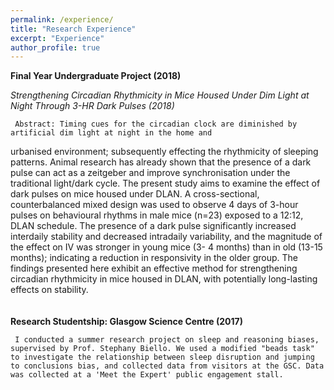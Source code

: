 ```yaml
---
permalink: /experience/
title: "Research Experience"
excerpt: "Experience"
author_profile: true
---
```



**Final Year Undergraduate Project (2018)**
<br>

*Strengthening Circadian Rhythmicity in Mice Housed Under Dim Light at Night Through 3-HR Dark Pulses (2018)*<br>

     Abstract: Timing cues for the circadian clock are diminished by artificial dim light at night in the home and
urbanised environment; subsequently effecting the rhythmicity of sleeping patterns. Animal research
has already shown that the presence of a dark pulse can act as a zeitgeber and improve
synchronisation under the traditional light/dark cycle. The present study aims to examine the effect of
dark pulses on mice housed under DLAN. A cross-sectional, counterbalanced mixed design was used
to observe 4 days of 3-hour pulses on behavioural rhythms in male mice (n=23) exposed to a 12:12,
DLAN schedule. The presence of a dark pulse significantly increased interdaily stability and
decreased intradaily variability, and the magnitude of the effect on IV was stronger in young mice (3-
4 months) than in old (13-15 months); indicating a reduction in responsivity in the older group. The
findings presented here exhibit an effective method for strengthening circadian rhythmicity in mice
housed in DLAN, with potentially long-lasting effects on stability. 
<br>
<br>
<br>
**Research Studentship: Glasgow Science Centre (2017)** 
<br>

     I conducted a summer research project on sleep and reasoning biases, supervised by Prof. Stephany Biello. We used a modified "beads task" to investigate the relationship between sleep disruption and jumping to conclusions bias, and collected data from visitors at the GSC. Data was collected at a 'Meet the Expert' public engagement stall.

